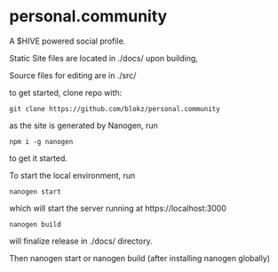 # personal.community
A $HIVE powered social profile. 

Static Site files are located in ./docs/ upon building, 

Source files for editing are in ./src/

to get started, clone repo with:

`git clone https://github.com/blokz/personal.community`

as the site is generated by Nanogen, run 

`npm i -g nanogen`

to get it started. 

To start the local environment, run

`nanogen start`

which will start the server running at https://localhost:3000

`nanogen build` 

will finalize release in ./docs/ directory. 

Then nanogen start or nanogen build (after installing nanogen globally)
